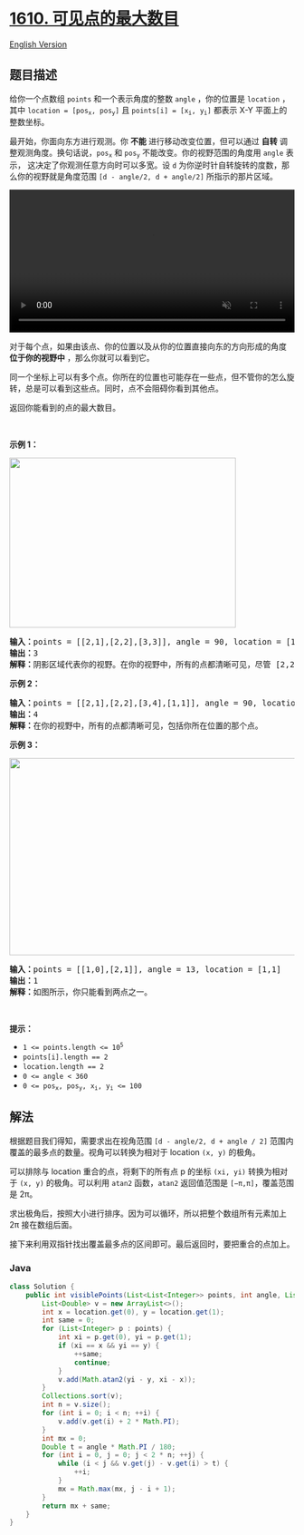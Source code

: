 # [1610. 可见点的最大数目](https://leetcode.cn/problems/maximum-number-of-visible-points)

[English Version](/solution/1600-1699/1610.Maximum%20Number%20of%20Visible%20Points/README_EN.md)

## 题目描述

<p>给你一个点数组 <code>points</code> 和一个表示角度的整数 <code>angle</code> ，你的位置是 <code>location</code> ，其中 <code>location = [pos<sub>x</sub>, pos<sub>y</sub>]</code> 且 <code>points[i] = [x<sub>i</sub>, y<sub>i</sub>]</code> 都表示 X-Y 平面上的整数坐标。</p>

<p>最开始，你面向东方进行观测。你 <strong>不能</strong> 进行移动改变位置，但可以通过 <strong>自转</strong> 调整观测角度。换句话说，<code>pos<sub>x</sub></code> 和 <code>pos<sub>y</sub></code> 不能改变。你的视野范围的角度用 <code>angle</code> 表示， 这决定了你观测任意方向时可以多宽。设 <code>d</code> 为你逆时针自转旋转的度数，那么你的视野就是角度范围 <code>[d - angle/2, d + angle/2]</code> 所指示的那片区域。</p>

<video autoplay="" controls="" height="360" muted="" style="max-width:100%;height:auto;" width="750"><source src="https://fastly.jsdelivr.net/gh/doocs/leetcode@main/solution/1600-1699/1610.Maximum%20Number%20of%20Visible%20Points/images/angle.mp4" type="video/mp4" />Your browser does not support the video tag or this video format.</video>

<p>对于每个点，如果由该点、你的位置以及从你的位置直接向东的方向形成的角度 <strong>位于你的视野中</strong> ，那么你就可以看到它。</p>

<p>同一个坐标上可以有多个点。你所在的位置也可能存在一些点，但不管你的怎么旋转，总是可以看到这些点。同时，点不会阻碍你看到其他点。</p>

<p>返回你能看到的点的最大数目。</p>

<p> </p>

<p><strong>示例 1：</strong></p>

<p><img alt="" src="https://fastly.jsdelivr.net/gh/doocs/leetcode@main/solution/1600-1699/1610.Maximum%20Number%20of%20Visible%20Points/images/89a07e9b-00ab-4967-976a-c723b2aa8656.png" style="height: 300px; width: 400px;" /></p>

<pre>
<strong>输入：</strong>points = [[2,1],[2,2],[3,3]], angle = 90, location = [1,1]
<strong>输出：</strong>3
<strong>解释：</strong>阴影区域代表你的视野。在你的视野中，所有的点都清晰可见，尽管 [2,2] 和 [3,3]在同一条直线上，你仍然可以看到 [3,3] 。</pre>

<p><strong>示例 2：</strong></p>

<pre>
<strong>输入：</strong>points = [[2,1],[2,2],[3,4],[1,1]], angle = 90, location = [1,1]
<strong>输出：</strong>4
<strong>解释：</strong>在你的视野中，所有的点都清晰可见，包括你所在位置的那个点。</pre>

<p><strong>示例 3：</strong></p>

<p><img alt="" src="https://fastly.jsdelivr.net/gh/doocs/leetcode@main/solution/1600-1699/1610.Maximum%20Number%20of%20Visible%20Points/images/5010bfd3-86e6-465f-ac64-e9df941d2e49.png" style="height: 348px; width: 690px;" /></p>

<pre>
<strong>输入：</strong>points = [[1,0],[2,1]], angle = 13, location = [1,1]
<strong>输出：</strong>1
<strong>解释：</strong>如图所示，你只能看到两点之一。</pre>

<p> </p>

<p><strong>提示：</strong></p>

<ul>
	<li><code>1 <= points.length <= 10<sup>5</sup></code></li>
	<li><code>points[i].length == 2</code></li>
	<li><code>location.length == 2</code></li>
	<li><code>0 <= angle < 360</code></li>
	<li><code>0 <= pos<sub>x</sub>, pos<sub>y</sub>, x<sub>i</sub>, y<sub>i</sub> <= 100</code></li>
</ul>

## 解法

根据题目我们得知，需要求出在视角范围 `[d - angle/2, d + angle / 2]` 范围内覆盖的最多点的数量。视角可以转换为相对于 location `(x, y)` 的极角。

可以排除与 location 重合的点，将剩下的所有点 p 的坐标 `(xi, yi)` 转换为相对于 `(x, y)` 的极角。可以利用 `atan2` 函数，`atan2` 返回值范围是 `[−π,π]`，覆盖范围是 2π。

求出极角后，按照大小进行排序。因为可以循环，所以把整个数组所有元素加上 2π 接在数组后面。

接下来利用双指针找出覆盖最多点的区间即可。最后返回时，要把重合的点加上。

### **Java**

```java
class Solution {
    public int visiblePoints(List<List<Integer>> points, int angle, List<Integer> location) {
        List<Double> v = new ArrayList<>();
        int x = location.get(0), y = location.get(1);
        int same = 0;
        for (List<Integer> p : points) {
            int xi = p.get(0), yi = p.get(1);
            if (xi == x && yi == y) {
                ++same;
                continue;
            }
            v.add(Math.atan2(yi - y, xi - x));
        }
        Collections.sort(v);
        int n = v.size();
        for (int i = 0; i < n; ++i) {
            v.add(v.get(i) + 2 * Math.PI);
        }
        int mx = 0;
        Double t = angle * Math.PI / 180;
        for (int i = 0, j = 0; j < 2 * n; ++j) {
            while (i < j && v.get(j) - v.get(i) > t) {
                ++i;
            }
            mx = Math.max(mx, j - i + 1);
        }
        return mx + same;
    }
}
```
